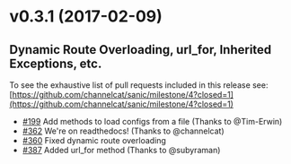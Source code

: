 # v0.3.1 (2017-02-09)

## Dynamic Route Overloading, url_for, Inherited Exceptions, etc.

To see the exhaustive list of pull requests included in this release see:
[https://github.com/channelcat/sanic/milestone/4?closed=1](https://github.com/channelcat/sanic/milestone/4?closed=1)

- [#199](https://github.com/channelcat/sanic/issues/199) Add methods to load configs from a file (Thanks to @Tim-Erwin)
- [#362](https://github.com/channelcat/sanic/issues/362) We're on readthedocs! (Thanks to @channelcat)
- [#360](https://github.com/channelcat/sanic/issues/360) Fixed dynamic route overloading
- [#387](https://github.com/channelcat/sanic/issues/387) Added url_for method (Thanks to @subyraman)
